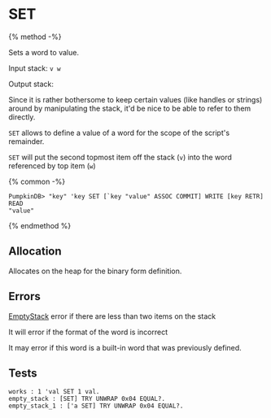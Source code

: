 # SET

{% method -%}

Sets a word to value.

Input stack: `v w`

Output stack:

Since it is rather bothersome to keep certain values (like handles
or strings) around by manipulating the stack, it'd be nice to be able
to refer to them directly.

`SET` allows to define a value of a word for the scope of the script's
remainder.

`SET` will put the second topmost item off the stack (`v`) into the
word referenced by top item (`w`)

{% common -%}

```
PumpkinDB> "key" 'key SET [`key "value" ASSOC COMMIT] WRITE [key RETR] READ
"value"
```

{% endmethod %}

## Allocation

Allocates on the heap for the binary form definition.

## Errors

[EmptyStack](./errors/EmptyStack.md) error if there are less than two items on the stack

It will error if the format of the word is incorrect

It may error if this word is a built-in word that was previously
defined.

## Tests

```test
works : 1 'val SET 1 val.
empty_stack : [SET] TRY UNWRAP 0x04 EQUAL?.
empty_stack_1 : ['a SET] TRY UNWRAP 0x04 EQUAL?.
```
